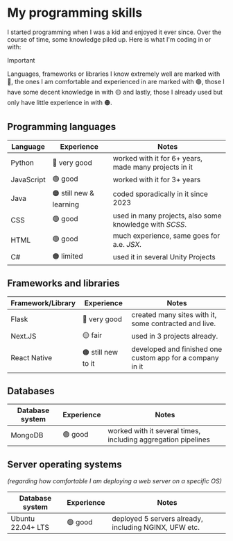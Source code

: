 # My programming skills

I started programming when I was a kid and enjoyed it ever since. Over the course of time,
some knowledge piled up. Here is what I'm coding in or with:

> [!IMPORTANT]
> Languages, frameworks or libraries I know extremely well are marked with 💠, the ones I am
> comfortable and experienced in are marked with 🟢, those I have some decent knowledge in
> with 🟡 and lastly, those I already used but only have little experience in with 🟠.


## Programming languages

| **Language**  | Experience 	            | Notes                                                 	|
|------------	|------------	            |-------------------------------------------------------	|
| Python     	| 💠 very good              | worked with it for 6+ years, made many projects in it 	|
| JavaScript 	| 🟢 good      	            | worked with it for 3+ years                           	|
| Java       	| 🟠 still new & learning	| coded sporadically in it since 2023                   	|
| CSS        	| 🟢 good     	            | used in many projects, also some knowledge with *SCSS*.  	|
| HTML       	| 🟢 good      	            | much experience, same goes for a.e. *JSX*.                |
| C#           	| 🟠 limited 	            | used it in several Unity Projects                         |

## Frameworks and libraries

| **Framework/Library** | Experience 	     | Notes                                                 	|
|----------------------	|------------	     |-------------------------------------------------------	|
| Flask              	| 💠 very good 	     | created many sites with it, some contracted and live.    |
| Next.JS              	| 🟡 fair     	     | used in 3 projects already.                           	|
| React Native          | 🟠 still new to it | developed and finished one custom app for a company in it|

## Databases

| **Database system**   | Experience  | Notes                                                 	      |
|----------------------	|------------ |-------------------------------------------------------------  |
| MongoDB              	| 🟢 good  	  | worked with it several times, including aggregation pipelines |

## Server operating systems

_(regarding how comfortable I am deploying a web server on a specific OS)_

| **Database system**   | Experience  | Notes                                                 	      |
|----------------------	|------------ |-------------------------------------------------------------  |
| Ubuntu 22.04+ LTS     | 🟢 good  	  | deployed 5 servers already, including NGINX, UFW etc.         |
